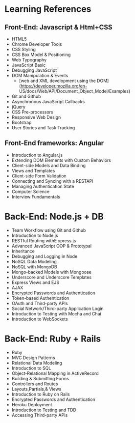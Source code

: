 # Learning References

## Front-End: Javascript & Html+CSS
- HTML5 
- Chrome Developer Tools 
- CSS Styling
- CSS Box Model & Positioning
- Web Typography
- JavaScript Basic 
- Debugging JavaScript
- DOM Manipulation & Events 
   - [web and XML development using the DOM](https://developer.mozilla.org/en- US/docs/Web/API/Document_Object_Model/Examples)
- Git and Github
- Asynchronous JavaScript Callbacks
- jQuery
- CSS Pre-processors
- Responsive Web Design 
- Bootstrap 
- User Stories and Task Tracking

## Front-End frameworks: Angular
- Introduction to Angular.js
- Extending DOM Elements with Custom Behaviors 
- Client-side Models and Data Binding 
- Views and Templates 
- Client-side Form Validation 
- Connecting and Syncing with a RESTAPI
- Managing Authentication State 
- Computer Science
- Interview Fundamentals 

# Back-End: Node.js + DB
- Team Workflow using Git and Github 
- Introduction to Node.js
- RESTful Routing withE xpress.js
- Advanced JavaScript OOP & Prototypal 
- Inheritance 
- Debugging and Logging in Node 
- NoSQL Data Modeling 
- NoSQL with MongoDB 
- Mongo-backed Models with Mongoose
- Underscore and Underscore Templates 
- Express Views and EJS 
- AJAX 
- Encrypted Passwords and Authentication
- Token-based Authentication 
- OAuth and Third-party APIs 
- Social Network/Third-party Application Login 
- Introduction to Testing with Mocha and Chai 
- Introduction to WebSockets 

# Back-End: Ruby + Rails
- Ruby 
- MVC Design Patterns 
- Relational Data Modeling 
- Introduction to SQL 
- Object-Relational Mapping in ActiveRecord 
- Building & Submitting Forms 
- Controllers and Routes 
- Layouts,Partials,& Views 
- Introduction to Ruby on Rails 
- Encrypted Passwords and Authentication
- Heroku Deployment 
- Introduction to Testing and TDD 
- Accessing Third-party APIs 
